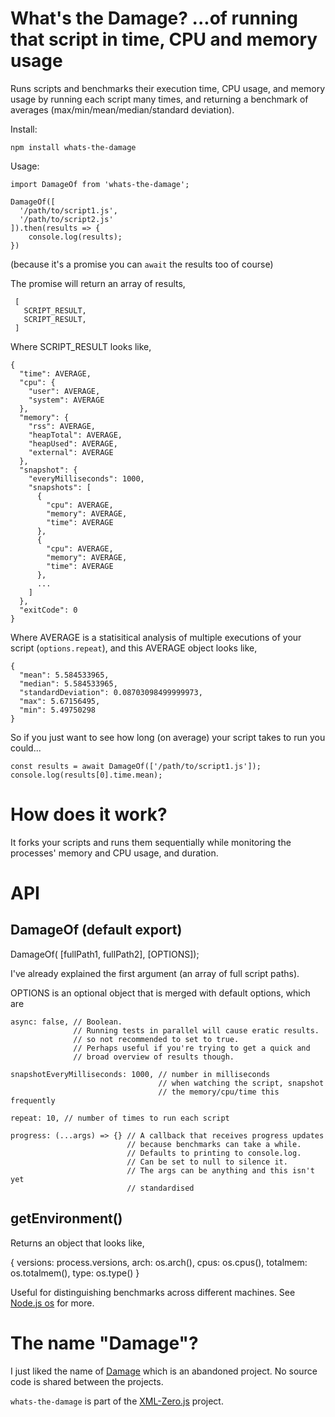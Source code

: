 # What's the Damage? ...of running that script in time, CPU and memory usage

Runs scripts and benchmarks their execution time, CPU usage, and memory usage by running each script many times, and returning a benchmark of averages (max/min/mean/median/standard deviation).

Install:

    npm install whats-the-damage

Usage:
  
    import DamageOf from 'whats-the-damage';
    
    DamageOf([
      '/path/to/script1.js',
      '/path/to/script2.js'
    ]).then(results => {
        console.log(results);
    })

(because it's a promise you can `await` the results too of course)

The promise will return an array of results,

     [
       SCRIPT_RESULT,
       SCRIPT_RESULT,
     ]

Where SCRIPT_RESULT looks like,

    {
      "time": AVERAGE,
      "cpu": {
        "user": AVERAGE,
        "system": AVERAGE
      },
      "memory": {
        "rss": AVERAGE,
        "heapTotal": AVERAGE,
        "heapUsed": AVERAGE,
        "external": AVERAGE
      },
      "snapshot": {
        "everyMilliseconds": 1000,
        "snapshots": [
          {
            "cpu": AVERAGE,
            "memory": AVERAGE,
            "time": AVERAGE
          },
          {
            "cpu": AVERAGE,
            "memory": AVERAGE,
            "time": AVERAGE
          },
          ...
        ]
      },
      "exitCode": 0
    }
    
Where AVERAGE is a statisitical analysis of multiple executions of your script (`options.repeat`), and this AVERAGE object looks like,

    {
      "mean": 5.584533965,
      "median": 5.584533965,
      "standardDeviation": 0.08703098499999973,
      "max": 5.67156495,
      "min": 5.49750298
    }

So if you just want to see how long (on average) your script takes to run you could...

    const results = await DamageOf(['/path/to/script1.js']);
    console.log(results[0].time.mean);

# How does it work?

It forks your scripts and runs them sequentially while monitoring the processes' memory and CPU usage, and duration.

# API

## DamageOf (default export)

  DamageOf( [fullPath1, fullPath2], [OPTIONS]);

I've already explained the first argument (an array of full script paths).

OPTIONS is an optional object that is merged with default options, which are

    async: false, // Boolean.
                  // Running tests in parallel will cause eratic results.
                  // so not recommended to set to true.
                  // Perhaps useful if you're trying to get a quick and
                  // broad overview of results though.

    snapshotEveryMilliseconds: 1000, // number in milliseconds
                                     // when watching the script, snapshot
                                     // the memory/cpu/time this frequently

    repeat: 10, // number of times to run each script

    progress: (...args) => {} // A callback that receives progress updates
                              // because benchmarks can take a while.
                              // Defaults to printing to console.log.
                              // Can be set to null to silence it.
                              // The args can be anything and this isn't yet
                              // standardised

## getEnvironment()

Returns an object that looks like,

  {
    versions: process.versions,
    arch: os.arch(),
    cpus: os.cpus(),
    totalmem: os.totalmem(),
    type: os.type()
  }

Useful for distinguishing benchmarks across different machines. See [Node.js os](https://nodejs.org/api/os.html) for more.

# The name "Damage"?

I just liked the name of [Damage](https://www.npmjs.com/package/damage) which is an abandoned project. No source code is shared between the projects.


`whats-the-damage` is part of the [XML-Zero.js](https://github.com/holloway/xml-zero.js) project.
